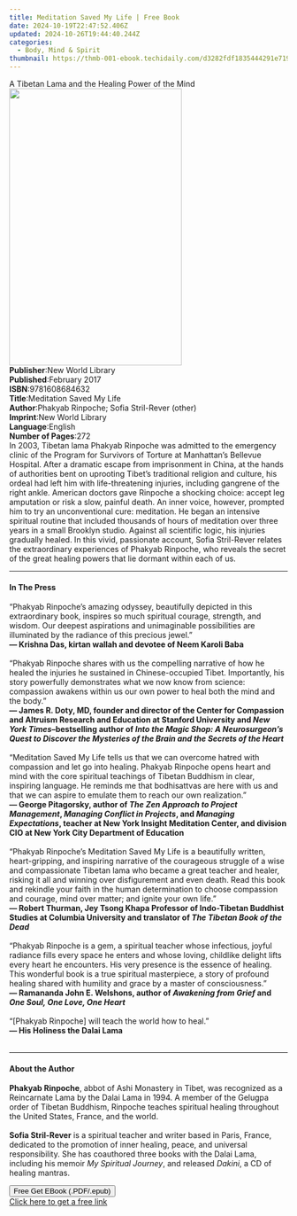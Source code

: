 ```yaml
---
title: Meditation Saved My Life | Free Book
date: 2024-10-19T22:47:52.406Z
updated: 2024-10-26T19:44:40.244Z
categories:
  - Body, Mind & Spirit
thumbnail: https://thmb-001-ebook.techidaily.com/d3282fdf1835444291e719c595eba83570ffd0235a2817708e4b43cc87be4e97.jpg
---
```

<main id="book-container">
  <div class="flex flex-col">
    <div class="book-brief flex-1 py-6 px-4 sm:p-6 md:py-10 md:px-8">
      <!-- brief-->
      <div class="book-brief-main">
        A Tibetan Lama and the Healing Power of the Mind
      </div>
    </div>
    <div
      class="book-meta-info flex-1 grid gap-4 col-start-1 col-end-3 row-start-1 sm:mb-6 sm:grid-cols-4 lg:gap-6 lg:col-start-2 lg:row-end-6 lg:row-span-6 lg:mb-0"
    >
      <div
        class="book-meta-info-left place-content-center mt-4 p-4 text-sm leading-6 col-start-2 col-span-2 dark:text-slate-400"
      >
        <img
          class="w-full h-500 object-cover rounded-lg sm:h-255 sm:col-span-2 lg:col-span-full"
          src="https://img-001-ebook.techidaily.com/ce1b7f7f26044a5b21789e593d972aad27ac8f6e08723012b591b2eda2a70993.jpg"
          alt=""
          width="312"
          height="500"
        />
      </div>
      <div
        class="book-meta-info-right mt-2 col-start-1 row-start-2 col-span-3 self-center"
      >
        <!-- meta data  -->
        <div class="flex flex-col px-4 md:px-8">
          <div class="flex-1">
            <strong>Publisher</strong>:<span class="px-2"
              >New World Library</span
            >
          </div>
          <div class="flex-1">
            <strong>Published</strong>:<span class="px-2">February 2017</span>
          </div>
          <div class="flex-1">
            <strong>ISBN</strong>:<span class="px-2">9781608684632</span>
          </div>
          <div class="flex-1">
            <strong>Title</strong>:<span class="px-2"
              >Meditation Saved My Life</span
            >
          </div>
          <div class="flex-1">
            <strong>Author</strong>:<span class="px-2"
              >Phakyab Rinpoche; Sofia Stril-Rever (other)</span
            >
          </div>
          <div class="flex-1">
            <strong>Imprint</strong>:<span class="px-2">New World Library</span>
          </div>
          <div class="flex-1">
            <strong>Language</strong>:<span class="px-2">English</span>
          </div>
          <div class="flex-1">
            <strong>Number of Pages</strong>:<span class="px-2">272</span>
          </div>
        </div>
      </div>
    </div>
    <div class="book-description flex-1 py-6 px-4 sm:p-6 md:py-10 md:px-8">
      <div class="book-description-main">
        <div accordion-content="" id="description">
          In 2003, Tibetan lama Phakyab Rinpoche was admitted to the emergency
          clinic of the Program for Survivors of Torture at Manhattan’s Bellevue
          Hospital. After a dramatic escape from imprisonment in China, at the
          hands of authorities bent on uprooting Tibet’s traditional religion
          and culture, his ordeal had left him with life-threatening injuries,
          including gangrene of the right ankle. American doctors gave Rinpoche
          a shocking choice: accept leg amputation or risk a slow, painful
          death. An inner voice, however, prompted him to try an unconventional
          cure: meditation. He began an intensive spiritual routine that
          included thousands of hours of meditation over three years in a small
          Brooklyn studio. Against all scientific logic, his injuries gradually
          healed. In this vivid, passionate account, Sofia Stril-Rever relates
          the extraordinary experiences of Phakyab Rinpoche, who reveals the
          secret of the great healing powers that lie dormant within each of us.
        </div>
      </div>
    </div>
    <div class="book-excerpts flex-1 py-6 px-4 sm:p-6 md:py-10 md:px-8">
      <!-- excerpts-->
      <div class="book-excerpts-main">
        <hr />
        <h4 class="placeholder placeholder-heading">
          <span>In The Press</span>
        </h4>
        <p>
          “Phakyab Rinpoche’s amazing odyssey, beautifully depicted in this
          extraordinary book, inspires so much spiritual courage, strength, and
          wisdom. Our deepest aspirations and unimaginable possibilities are
          illuminated by the radiance of this precious jewel.”<br /><b
            >— Krishna Das, kirtan wallah and devotee of Neem Karoli Baba</b
          ><br /><br />“Phakyab Rinpoche shares with us the compelling narrative
          of how he healed the injuries he sustained in Chinese-occupied Tibet.
          Importantly, his story powerfully demonstrates what we now know from
          science: compassion awakens within us our own power to heal both the
          mind and the body.”<br /><b
            >— James R. Doty, MD, founder and director of the Center for
            Compassion and Altruism Research and Education at Stanford
            University and <i>New York Times</i>–bestselling author of
            <i
              >Into the Magic Shop: A Neurosurgeon’s Quest to Discover the
              Mysteries of the Brain and the Secrets of the Heart</i
            ></b
          ><br /><br />“Meditation Saved My Life tells us that we can overcome
          hatred with compassion and let go into healing. Phakyab Rinpoche opens
          heart and mind with the core spiritual teachings of Tibetan Buddhism
          in clear, inspiring language. He reminds me that bodhisattvas are here
          with us and that we can aspire to emulate them to reach our own
          realization.”<br /><b
            >— George Pitagorsky, author of
            <i>The Zen Approach to Project Management</i>,
            <i>Managing Conflict in Projects</i>, and
            <i>Managing Expectations</i>, teacher at New York Insight Meditation
            Center, and division CIO at New York City Department of Education</b
          ><br /><br />“Phakyab Rinpoche’s Meditation Saved My Life is a
          beautifully written, heart-gripping, and inspiring narrative of the
          courageous struggle of a wise and compassionate Tibetan lama who
          became a great teacher and healer, risking it all and winning over
          disfigurement and even death. Read this book and rekindle your faith
          in the human determination to choose compassion and courage, mind over
          matter; and ignite your own life.”<br /><b
            >— Robert Thurman, Jey Tsong Khapa Professor of Indo-Tibetan
            Buddhist Studies at Columbia University and translator of
            <i>The Tibetan Book of the Dead</i><br /></b
          ><br />“Phakyab Rinpoche is a gem, a spiritual teacher whose
          infectious, joyful radiance fills every space he enters and whose
          loving, childlike delight lifts every heart he encounters. His very
          presence is the essence of healing. This wonderful book is a true
          spiritual masterpiece, a story of profound healing shared with
          humility and grace by a master of consciousness.”<br /><b
            >— Ramananda John E. Welshons, author of
            <i>Awakening from Grief</i> and <i>One Soul, One Love, One Heart</i
            ><br /><br /></b
          >“[Phakyab Rinpoche] will teach the world how to heal.”<br /><b
            >— His Holiness the Dalai Lama<br /><br
          /></b>
        </p>
      </div>
    </div>
    <div class="book-about-author flex-1 py-6 px-4 sm:p-6 md:py-10 md:px-8">
      <!-- about author-->
      <div class="book-main-author-main">
        <hr />
        <h4 class="placeholder placeholder-heading">
          <span>About the Author</span>
        </h4>
        <p>
          <b>Phakyab Rinpoche</b>, abbot of Ashi Monastery in Tibet, was
          recognized as a Reincarnate Lama by the Dalai Lama in 1994. A member
          of the Gelugpa order of Tibetan Buddhism, Rinpoche teaches spiritual
          healing throughout the United States, France, and the world.
          <br /><br /><b>Sofia Stril-Rever</b> is a spiritual teacher and writer
          based in Paris, France, dedicated to the promotion of inner healing,
          peace, and universal responsibility. She has coauthored three books
          with the Dalai Lama, including his memoir <i>My Spiritual Journey</i>,
          and released <i>Dakini</i>, a CD of healing mantras.
        </p>
      </div>
    </div>
    <div class="book-free-get flex-1 py-6 px-4 sm:p-6 md:py-10 md:px-8">
      <button
        id="btn-free-get"
        class="bg-blue-500 hover:bg-blue-700 text-white font-bold py-2 px-4 rounded"
      >
        Free Get EBook (.PDF/.epub)
      </button>
      <div id="countdown-display" class="px-2 text-lg mt-2"></div>
      <a
        id="free-link"
        class="hidden bg-blue-500 hover:bg-blue-700 text-white font-bold py-2 px-4 rounded"
        href="https://www.ebooks.com/en-us/book/95713383/meditation-saved-my-life/phakyab-rinpoche/"
        target="_blank"
        >Click here to get a free link</a
      >
    </div>
    <script>
      let countdownTime = 0;
      let countdownInterval = null;
      document
        .getElementById('btn-free-get')
        .addEventListener('click', startCountdown);
      function startCountdown() {
        countdownTime = new Date().getTime() + 60000 * 3;
        countdownInterval = setInterval(updateCountdown, 1000);
        document.getElementById('btn-free-get').disabled = true;
        document
          .getElementById('btn-free-get')
          .classList.add('bg-gray-500', 'cursor-not-allowed');
      }
      function updateCountdown() {
        let currentTime = new Date().getTime();
        let timeLeft = countdownTime - currentTime;
        let secondsLeft = Math.floor(timeLeft / 1000);
        document.getElementById('countdown-display').innerHTML =
          `Remaining time: ${secondsLeft} seconds.`;
        if (secondsLeft <= 0) {
          clearInterval(countdownInterval);
          document.getElementById('btn-free-get').classList.add('hidden');
          document.getElementById('free-link').classList.remove('hidden');
          document.getElementById('countdown-display').innerHTML = '';
        }
      }
    </script>
  </div>
</main>

<ins class="adsbygoogle"
      style="display:block"
      data-ad-client="ca-pub-7571918770474297"
      data-ad-slot="8358498916"
      data-ad-format="auto"
      data-full-width-responsive="true"></ins>
    